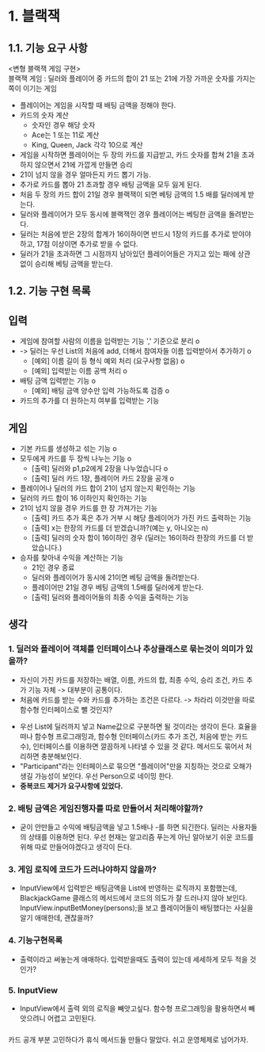 # 1. 블랙잭
## 1.1. 기능 요구 사항
<변형 블랙잭 게임 구현>  
블랙잭 게임 : 딜러와 플레이어 중 카드의 합이 21 또는 21에 가장 가까운 숫자를 가지는 쪽이 이기는 게임  
- 플레이어는 게임을 시작할 때 배팅 금액을 정해야 한다.
- 카드의 숫자 계산
  - 숫자인 경우 해당 숫자
  - Ace는 1 또는 11로 계산
  - King, Queen, Jack 각각 10으로 계산
- 게임을 시작하면 플레이어는 두 장의 카드를 지급받고, 카드 숫자를 합쳐 21을 초과하지 않으면서 21에 가깝게 만들면 승리
- 21이 넘지 않을 경우 얼마든지 카드 뽑기 가능.
- 추가로 카드를 뽑아 21 초과할 경우 배팅 금액을 모두 잃게 된다.
- 처음 두 장의 카드 합이 21일 경우 블랙잭이 되면 베팅 금액의 1.5 배를 딜러에게 받는다.
- 딜러와 플레이어가 모두 동시에 블랙잭인 경우 플레이어는 베팅한 금액을 돌려받는다.
- 딜러는 처음에 받은 2장의 합계가 16이하이면 반드시 1장의 카드를 추가로 받야야 하고, 17점 이상이면 추가로 받을 수 없다.
- 딜러가 21을 초과하면 그 시점까지 남아있던 플레이어들은 가지고 있는 패에 상관 없이 승리해 베팅 금액을 받는다.

## 1.2. 기능 구현 목록
## 입력
- 게임에 참여할 사람의 이름을 입력받는 기능 ',' 기준으로 분리 o 
- -> 딜러는 우선 List의 처음에 add, 더해서 참여자들 이름 입력받아서 추가하기 o 
  - [예외] 이름 길이 등 형식 예외 처리 (요구사항 없음) o
  - [예외] 입력받는 이름 공백 처리 o
- 배팅 금액 입력받는 기능 o
  - [예외] 배팅 금액 양수만 입력 가능하도록 검증 o
- 카드의 추가를 더 원하는지 여부를 입력받는 기능
## 게임
- 기본 카드를 생성하고 섞는 기능 o
- 모두에게 카드를 두 장씩 나누는 기능 o
  - [출력] 딜러와 p1,p2에게 2장을 나누었습니다 o
  - [출력] 딜러 카드 1장, 플레이어 카드 2장을 공개 o
- 플레이어나 딜러의 카드 합이 21이 넘지 않는지 확인하는 기능
- 딜러의 카드 합이 16 이하인지 확인하는 기능
- 21이 넘지 않을 경우 카드를 한 장 가져가는 기능
  - [출력] 카드 추가 혹은 추가 거부 시 해당 플레이어가 가진 카드 출력하는 기능
  - [출력] x는 한장의 카드를 더 받겠습니까?(예는 y, 아니오는 n)
  - [출력] 딜러의 숫자 합이 16이하인 경우 (딜러는 16이하라 한장의 카드를 더 받았습니다.)
- 승자를 찾아내 수익을 계산하는 기능
  - 21인 경우 종료
  - 딜러와 플레이어가 동시에 21이면 베팅 금액을 돌려받는다.
  - 플레이어만 21일 경우 베팅 금액의 1.5배를 딜러에게 받는다.
  - [출력] 딜러와 플레이어들의 최종 수익을 출력하는 기능

## 생각
### 1. 딜러와 플레이어 객체를 인터페이스나 추상클래스로 묶는것이 의미가 있을까?
- 자신이 가진 카드를 저장하는 배열, 이름, 카드의 합, 최종 수익, 승리 조건, 카드 추가 기능 자체 -> 대부분이 공통이다.
- 처음에 카드를 받는 수와 카드를 추가하는 조건은 다르다. -> 차라리 이것만을 따로 함수형 인터페이스로 뺄 것인지?
+ 우선 List<Person>에 딜러까지 넣고 Name값으로 구분하면 될 것이라는 생각이 든다. 효율을 떠나 함수형 프로그래밍과, 함수형 인터페이스(카드
추가 조건, 처음에 받는 카드 수), 인터페이스를 이용하면 깔끔하게 나타낼 수 있을 것 같다. 메서드도 묶어서 처리하면 충분해보인다. 
+ "Participant"라는 인터페이스로 묶으면 "플레이어"만을 지칭하는 것으로 오해가 생길 가능성이 보인다. 우선 Person으로 네이밍 한다.
+ **중복코드 제거가 요구사항에 있었다.**
### 2. 배팅 금액은 게임진행자를 따로 만들어서 처리해야할까?
- 굳이 안만들고 수익에 배팅금액을 넣고 1.5배나 -를 하면 되긴한다. 딜러는 사용자들의 상태를 이용하면 된다. 우선 현재는 알고리즘 푸는게 아닌
알아보기 쉬운 코드를 위해 따로 만들어야겠다고 생각이 든다.
### 3. 게임 로직에 코드가 드러나야하지 않을까?
- InputView에서 입력받은 배팅금액을 List에 반영하는 로직까지 포함했는데, BlackjackGame 클래스의 메서드에서 코드의 의도가 잘 드러나지 않아 보인다.
InputView.inputBetMoney(persons);을 보고 플레이어들이 배팅했다는 사실을 알기 애매한데, 괜찮을까?
### 4. 기능구현목록
- 출력이라고 써놓는게 애매하다. 입력받을때도 출력이 있는데 세세하게 모두 적을 것인가?
### 5. InputView
- InputView에서 출력 외의 로직을 빼앗고싶다. 함수형 프로그래밍을 활용하면서 빼앗으려니 어렵고 고민된다.
###
카드 공개 부분 고민하다가 휴식 메서드들 만들다 말았다. 쉬고 운영체제로 넘어가자.